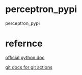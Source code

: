 # perceptron_pypi
perceptron_pypi

# refernce
[official python doc](https://packaging.python.org/tutorials/packaging-projects/)

[git docs for git actions](https://docs.github.com/en/actions/automating-builds-and-tests/building-and-testing-python#publishing-to-package-registries)